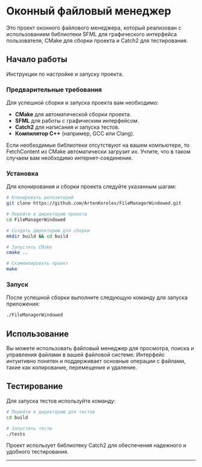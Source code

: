 # Оконный файловый менеджер

Это проект оконного файлового менеджера, который реализован с использованием библиотеки SFML для графического интерфейса пользователя, CMake для сборки проекта и Catch2 для тестирования.

## Начало работы

Инструкции по настройке и запуску проекта.

### Предварительные требования

Для успешной сборки и запуска проекта вам необходимо:

- **CMake** для автоматической сборки проекта.
- **SFML** для работы с графическим интерфейсом.
- **Catch2** для написания и запуска тестов.
- **Компилятор C++** (например, GCC или Clang).

Если необходимые библиотеки отсутствуют на вашем компьютере, то FetchContent из CMake автоматически загрузит их. Учтите, что в таком случаем вам необходимо интернет-соединение.

### Установка

Для клонирования и сборки проекта следуйте указанным шагам:

```bash
# Клонировать репозиторий
git clone https://github.com/ArtenKorolev/FileManagerWindowed.git

# Перейти в директорию проекта
cd FileManagerWindowed

# Создать директорию для сборки
mkdir build && cd build

# Запустить CMake
cmake ..

# Скомпилировать проект
make
```

### Запуск

После успешной сборки выполните следующую команду для запуска приложения:

```bash
./FileManagerWindowed
```

## Использование

Вы можете использовать файловый менеджер для просмотра, поиска и управления файлами в вашей файловой системе. Интерфейс интуитивно понятен и поддерживает основные операции с файлами, такие как копирование, перемещение и удаление.

## Тестирование

Для запуска тестов используйте команду:

```bash
# Перейти в директорию для тестов
cd build

# Запустить тесты
./tests
```

Проект использует библиотеку Catch2 для обеспечения надежного и удобного тестирования.

---